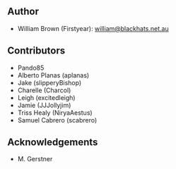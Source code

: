 ## Author

* William Brown (Firstyear): william@blackhats.net.au

## Contributors

* Pando85
* Alberto Planas (aplanas)
* Jake (slipperyBishop)
* Charelle (Charcol)
* Leigh (excitedleigh)
* Jamie (JJJollyjim)
* Triss Healy (NiryaAestus)
* Samuel Cabrero (scabrero)

## Acknowledgements

* M. Gerstner
